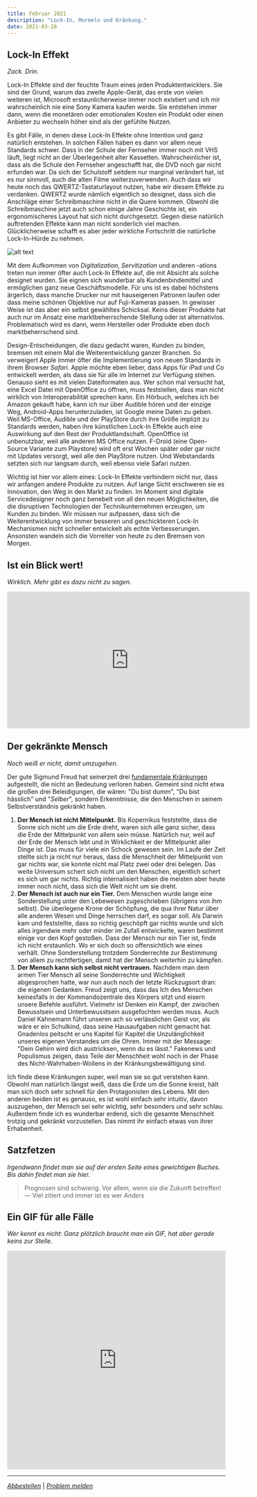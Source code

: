 ```yaml
---
title: Februar 2021
description: "Lock-In, Murmeln und Kränkung."
date: 2021-03-28
---
```


## Lock-In Effekt

_Zack. Drin._

Lock-In Effekte sind der feuchte Traum eines jeden Produktentwicklers. Sie sind der Grund, warum das zweite Apple-Gerät, das erste von vielen weiteren ist, Microsoft erstaunlicherweise immer noch existiert und ich mir wahrscheinlich nie eine Sony Kamera kaufen werde. Sie entstehen immer dann, wenn die monetären oder emotionalen Kosten ein Produkt oder einen Anbieter zu wechseln höher sind als der gefühlte Nutzen.

Es gibt Fälle, in denen diese Lock-In Effekte ohne Intention und ganz natürlich entstehen. In solchen Fällen haben es dann vor allem neue Standards schwer. Dass in der Schule der Fernseher immer noch mit VHS läuft, liegt nicht an der Überlegenheit alter Kassetten. Wahrscheinlicher ist, dass als die Schule den Fernseher angeschafft hat, die DVD noch gar nicht erfunden war. Da sich der Schulstoff seitdem nur marginal verändert hat, ist es nur sinnvoll, auch die alten Filme weiterzuverwenden. Auch dass wir heute noch das QWERTZ-Tastaturlayout nutzen, habe wir diesem Effekte zu verdanken. QWERTZ wurde nämlich eigentlich so designet, dass sich die Anschläge einer Schreibmaschine nicht in die Quere kommen. Obwohl die Schreibmaschine jetzt auch schon einige Jahre Geschichte ist, ein ergonomischeres Layout hat sich nicht durchgesetzt. Gegen diese natürlich auftretenden Effekte kann man nicht sonderlich viel machen. Glücklicherweise schafft es aber jeder wirkliche Fortschritt die natürliche Lock-In-Hürde zu nehmen.

![alt text](./01.png)

Mit dem Aufkommen von _Digitalization_, _Servitization_ und anderen -ations treten nun immer öfter auch Lock-In Effekte auf, die mit Absicht als solche designet wurden. Sie eignen sich wunderbar als Kundenbindemittel und ermöglichen ganz neue Geschäftsmodelle. Für uns ist es dabei höchstens ärgerlich, dass manche Drucker nur mit hauseigenen Patronen laufen oder dass meine schönen Objektive nur auf Fuji-Kameras passen. In gewisser Weise ist das aber ein selbst gewähltes Schicksal. Keins dieser Produkte hat auch nur im Ansatz eine marktbeherrschende Stellung oder ist alternativlos. Problematisch wird es dann, wenn Hersteller oder Produkte eben doch marktbeherrschend sind.

Design-Entscheidungen, die dazu gedacht waren, Kunden zu binden, bremsen mit einem Mal die Weiterentwicklung ganzer Branchen. So verweigert Apple immer öfter die Implementierung von neuen Standards in ihrem Browser _Safari_. Apple möchte eben lieber, dass Apps für iPad und Co entwickelt werden, als dass sie für alle im Internet zur Verfügung stehen. Genauso sieht es mit vielen Dateiformaten aus. Wer schon mal versucht hat, eine Excel Datei mit OpenOffice zu öffnen, muss feststellen, dass man nicht wirklich von Interoperabilität sprechen kann. Ein Hörbuch, welches ich bei Amazon gekauft habe, kann ich nur über Audible hören und der einzige Weg, Android-Apps herunterzuladen, ist Google meine Daten zu geben. Weil MS-Office, Audible und der PlayStore durch ihre Größe implizit zu Standards werden, haben ihre künstlichen Lock-In Effekte auch eine Auswirkung auf den Rest der Produktlandschaft. OpenOffice ist unbenutzbar, weil alle anderen MS Office nutzen. F-Droid (eine Open-Source Variante zum Playstore) wird oft erst Wochen später oder gar nicht mit Updates versorgt, weil alle den PlayStore nutzen. Und Webstandards setzten sich nur langsam durch, weil ebenso viele Safari nutzen.

Wichtig ist hier vor allem eines: Lock-In Effekte verhindern nicht nur, dass wir anfangen andere Produkte zu nutzen. Auf lange Sicht erschweren sie es Innovation, den Weg in den Markt zu finden. Im Moment sind digitale Servicedesigner noch ganz benebelt von all den neuen Möglichkeiten, die die disruptiven Technologien der Technikunternehmen erzeugen, um Kunden zu binden. Wir müssen nur aufpassen, dass sich die Weiterentwicklung von immer besseren und geschickteren Lock-In Mechanismen nicht schneller entwickelt als echte Verbesserungen. Ansonsten wandeln sich die Vorreiter von heute zu den Bremsen von Morgen.

## Ist ein Blick wert!

_Wirklich. Mehr gibt es dazu nicht zu sagen._

<iframe width="560" height="315" src="https://www.youtube.com/embed/IvUU8joBb1Q" frameborder="0" allow="accelerometer; autoplay; clipboard-write; encrypted-media; gyroscope; picture-in-picture" allowfullscreen></iframe>

## Der gekränkte Mensch

_Noch weiß er nicht, damit umzugehen._

Der gute Sigmund Freud hat seinerzeit drei [fundamentale Kränkungen](https://archive.org/stream/eineschwierigkei29097gut/pg29097.txt) aufgestellt, die nicht an Bedeutung verloren haben. Gemeint sind nicht etwa die großen drei Beleidigungen, die wären: "Du bist dumm", "Du bist hässlich" und "_Selber_", sondern Erkenntnisse, die den Menschen in seinem Selbstverständnis gekränkt haben.

1. **Der Mensch ist nicht Mittelpunkt.** Bis Kopernikus feststellte, dass die Sonne sich nicht um die Erde dreht, waren sich alle ganz sicher, dass die Erde der Mittelpunkt von allem sein müsse. Natürlich nur, weil auf der Erde der Mensch lebt und in Wirklichkeit er der Mittelpunkt aller Dinge ist. Das muss für viele ein Schock gewesen sein. Im Laufe der Zeit stellte sich ja nicht nur heraus, dass die Menschheit der Mittelpunkt von gar nichts war, sie konnte nicht mal Platz zwei oder drei belegen. Das weite Universum schert sich nicht um den Menschen, eigentlich schert es sich um gar nichts. Richtig internalisiert haben die meisten aber heute immer noch nicht, dass sich die Welt nicht um sie dreht.
2. **Der Mensch ist auch nur ein Tier.** Dem Menschen wurde lange eine Sonderstellung unter den Lebewesen zugeschrieben (übrigens von ihm selbst). Die überlegene Krone der Schöpfung, die qua ihrer Natur über alle anderen Wesen und Dinge herrschen darf, es sogar soll. Als Darwin kam und feststellte, dass so richtig geschöpft gar nichts wurde und sich alles irgendwie mehr oder minder im Zufall entwickelte, waren bestimmt einige vor den Kopf gestoßen. Dass der Mensch nur ein Tier ist, finde ich nicht erstaunlich. Wo er sich doch so offensichtlich wie eines verhält. Ohne Sonderstellung trotzdem Sonderrechte zur Bestimmung von allem zu rechtfertigen, damit hat der Mensch weiterhin zu kämpfen.
3. **Der Mensch kann sich selbst nicht vertrauen.** Nachdem man dem armen Tier Mensch all seine Sonderrechte und Wichtigkeit abgesprochen hatte, war nun auch noch der letzte Rückzugsort dran: die eigenen Gedanken. Freud zeigt uns, dass das Ich des Menschen keinesfalls in der Kommandozentrale des Körpers sitzt und eisern unsere Befehle ausführt. Vielmehr ist Denken ein Kampf, der zwischen Bewusstsein und Unterbewusstsein ausgefochten werden muss. Auch Daniel Kahnemann führt unseren ach so verlässlichen Geist vor, als wäre er ein Schulkind, dass seine Hausaufgaben nicht gemacht hat. Gnadenlos peitscht er uns Kapitel für Kapitel die Unzulänglichkeit unseres eigenen Verstandes um die Ohren. Immer mit der Message: "Dein Gehirn wird dich austricksen, wenn du es lässt." Fakenews und Populismus zeigen, dass Teile der Menschheit wohl noch in der Phase des Nicht-Wahrhaben-Wollens in der Kränkungsbewältigung sind.

Ich finde diese Kränkungen super, weil man sie so gut verstehen kann. Obwohl man natürlich längst weiß, dass die Erde um die Sonne kreist, hält man sich doch sehr schnell für den Protagonisten des Lebens. Mit den anderen beiden ist es genauso, es ist wohl einfach sehr intuitiv, davon auszugehen, der Mensch sei sehr wichtig, sehr besonders und sehr schlau. Außerdem finde ich es wunderbar erdend, sich die gesamte Menschheit trotzig und gekränkt vorzustellen. Das nimmt ihr einfach etwas von ihrer Erhabenheit.

## Satzfetzen

_Irgendwann findet man sie auf der ersten Seite eines gewichtigen Buches. Bis dahin findet man sie hier._

> Prognosen sind schwierig. Vor allem, wenn sie die Zukunft betreffen!
> — Viel zitiert und immer ist es wer _Anders_

## Ein GIF für alle Fälle

_Wer kennt es nicht: Ganz plötzlich braucht man ein GIF, hat aber gerade keins zur Stelle._

<div style="width:100%;height:0;padding-bottom:100%;position:relative;"><iframe src="https://giphy.com/embed/13sozYO4hmSMUw" width="100%" height="100%" style="position:absolute" frameBorder="0" class="giphy-embed" allowFullScreen></iframe></div>

---

_[Abbestellen](https://www.youtube.com/watch?v=dQw4w9WgXcQ)_ | _[Problem melden](https://www.youtube.com/watch?v=UG4Eg5KoGik)_
